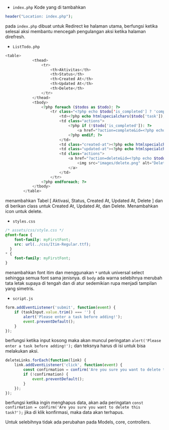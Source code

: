 - <code>index.php</code>
Kode yang di tambahkan 
```php
header("Location: index.php");
```
pada <code>index.php</code> dibuat untuk Redirect ke halaman utama, berfungsi ketika selesai aksi membantu mencegah pengulangan aksi ketika halaman direfresh.

- <code>ListTodo.php</code>
```php
<table>
            <thead>
                <tr>
                    <th>Aktivitas</th>
                    <th>Status</th>
                    <th>Created At</th>
                    <th>Updated At</th>
                    <th>Delete</th>
                </tr>
            </thead>
            <tbody>
                <?php foreach ($todos as $todo): ?>
                    <tr class="<?php echo $todo['is_completed'] ? 'completed' : ''; ?>">
                        <td><?php echo htmlspecialchars($todo['task']); ?></td>
                        <td class="actions">
                            <?php if (!$todo['is_completed']): ?>
                                <a href="?action=complete&id=<?php echo $todo['id']; ?>" class="complete">☐</a>
                            <?php endif; ?>
                        </td>
                        <td class="created-at"><?php echo htmlspecialchars($todo['created_at']); ?></td> 
                        <td class="updated-at"><?php echo htmlspecialchars($todo['updated_at']); ?></td>
                        <td class="actions">
                            <a href="?action=delete&id=<?php echo $todo['id']; ?>" class="delete">
                                <img src="images/delete.png" alt="Delete" class="delete-icon">
                            </a>
                        </td>
                    </tr>
                <?php endforeach; ?>
            </tbody>
        </table>
```
menambahkan Tabel [ Aktivasi, Status, Created At, Updated At, Delete ] dan di berikan class untuk Created At, Updated At, dan Delete. Menambahkan icon untuk delete.

- <code>styles.css</code>
```css
/* assets/css/style.css */
@font-face {
    font-family: myFirstFont;
    src: url(../css/Itim-Regular.ttf);
  }
* {
    font-family: myFirstFont;
} 

```
menambahkan font itim dan menggunakan <code>*</code> untuk universal select sehingga semua font sama jenisnya. di <code>body</code> ada warna selebihnya merubah tata letak supaya di tengah dan di atur sedemikian rupa menjadi tampilan yang simetris.

- <code>script.js</code>
```javascript
form.addEventListener('submit', function(event) {
    if (taskInput.value.trim() === '') {
        alert('Please enter a task before adding!');
        event.preventDefault();
    }
});
```
berfungsi ketika input kosong maka akan muncul peringatan <code>alert('Please enter a task before adding!');</code> dan teksnya harus di isi untuk bisa melakukan aksi.

```javascript
deleteLinks.forEach(function(link) {
    link.addEventListener('click', function(event) {
        const confirmation = confirm('Are you sure you want to delete this task?');
        if (!confirmation) {
            event.preventDefault();
        }
    });
});
```
berfungsi ketika ingin menghapus data, akan ada peringatan <code>const confirmation = confirm('Are you sure you want to delete this task?');</code> jika di klik konfirmasi, maka data akan terhapus.

Untuk selebihnya tidak ada perubahan pada Models, core, controllers.